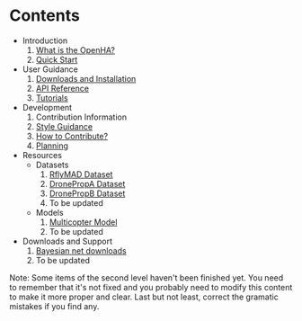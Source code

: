<!-- 该md文件对应./docs/index.html文件 -->

# Contents

- Introduction
    1. [What is the OpenHA?](./1_introduction/what.html)
    1. [Quick Start](./1_introduction/quick-start.html)
- User Guidance
    1. [Downloads and Installation](./2_tutorial/download.html)
    1. [API Reference](./2_tutorial/api_reference.html)
    1. [Tutorials](./2_tutorial/examples/tutorial.html)
- Development
    1. Contribution Information
    1. [Style Guidance](./3_developer/style.html)
    1. [How to Contribute?](./3_developer/how_to_contribute.html)
    1. [Planning](./3_developer/planning.html)
- Resources
    -  Datasets
       1. [RflyMAD Dataset](./4_resources/dataset.html)
       2. [DronePropA Dataset](./4_resources/datasets/DronePropA.html)
       3. [DronePropB Dataset](./4_resources/datasets/DronePropB.html)
       4. To be updated
    -  Models
       1. [Multicopter Model](./4_resources/multicopter.html)
       2. To be updated
- Downloads and Support
    1. [Bayesian net downloads](./5_download_support/BayesianNetDownload.html)
    2. To be updated

<!-- 当前目录中的部分二级项目尚未完成 -->
<!-- 可根据实际情况对内容进行适当删减等调整 -->
<!-- 如有发现语法问题请及时修正 -->

Note: Some items of the second level haven't been finished yet.
You need to remember that it's not fixed and you probably need to modify this content to make it more proper and clear.
Last but not least, correct the gramatic mistakes if you find any. 

